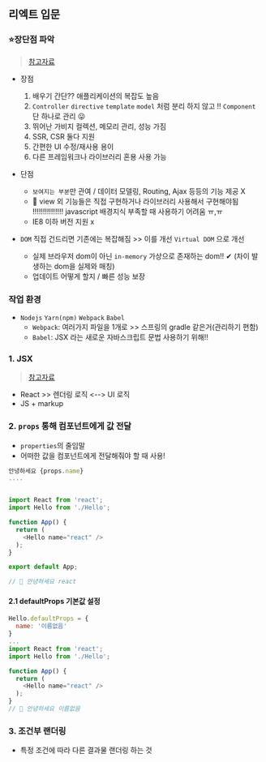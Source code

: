 ## 리엑트 입문 
### ⭐장단점 파악
> [참고자료](https://velog.io/@dbfudgudals/%EB%A6%AC%EC%95%A1%ED%8A%B8%EC%9D%98-%EC%9E%A5%EC%A0%90%EA%B3%BC-%EB%8B%A8%EC%A0%90)
- 장점
  1. 배우기 간단?? 애플리케이션의 복잡도 높음
  2. `Controller` `directive` `template` `model` 처럼 분리 하지 않고 !! `Component` 단 하나로 관리 😛
  3. 뛰어난 가비지 컬렉션, 메모리 관리, 성능 가짐
  4. SSR, CSR 둘다 지원
  5. 간편한 UI 수정/재사용 용이
  6. 다른 프레임워크나 라이브러리 혼용 사용 가능 
- 단점
  - `보여지는 부분`만 관여 / 데이터 모델링, Routing, Ajax 등등의 기능 제공 X
  - 📌 view 외 기능들은 직접 구현하거나 라이브러리 사용해서 구현해야됨 !!!!!!!!!!!!!!! javascript 배경지식 부족할 때 사용하기 어려움 ㅠ,ㅠ
  - IE8 이하 버전 지원 x

- `DOM` 직접 건드리면 기존에는 복잡해짐 >> 이를 개선 `Virtual DOM` 으로 개선
  - 실제 브라우저 dom이 아닌 `in-memory` 가상으로 존재하는 dom!! ✔ (차이 발생하는 dom을 실제와 매칭)
  - 업데이트 어떻게 할지 / 빠른 성능 보장
### 작업 환경 
- `Nodejs` `Yarn(npm)` `Webpack` `Babel`
  - `Webpack`: 여러가지 파일을 1개로 >> 스프링의 gradle 같은거(관리하기 편함)
  - `Babel`: JSX 라는 새로운 자바스크립트 문법 사용하기 위해!!

### 1. JSX
> [참고자료](https://ko.reactjs.org/docs/introducing-jsx.html)

- React >> 렌더링 로직 <--> UI 로직
- JS + markup

### 2. `props` 통해 컴포넌트에게 값 전달
- `properties`의 줄임말
- 어떠한 값을 컴포넌트에게 전달해줘야 할 때 사용!

```javascript
안녕하세요 {props.name}
....


import React from 'react';
import Hello from './Hello';

function App() {
  return (
    <Hello name="react" />
  );
}

export default App;

// 📌 안녕하세요 react
```
#### 2.1 defaultProps 기본값 설정
```javascript
Hello.defaultProps = {
  name: '이름없음'
}
...
import React from 'react';
import Hello from './Hello';

function App() {
  return (
    <Hello name="react" />
  );
}
// 📌 안녕하세요 이름없음
```

### 3. 조건부 랜더링
- 특정 조건에 따라 다른 결과물 랜더링 하는 것
